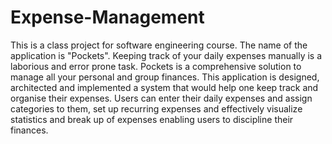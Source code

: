 # Expense-Management
This is a class project for software engineering course. The name of the application is "Pockets".
Keeping track of your daily expenses manually is a laborious and error prone task. Pockets is
a comprehensive solution to manage all your personal and group finances. This application is designed,
architected and implemented a system that would help one keep track and organise their
expenses. Users can enter their daily expenses and assign categories to them, set up recurring
expenses and effectively visualize statistics and break up of expenses enabling users to
discipline their finances.
